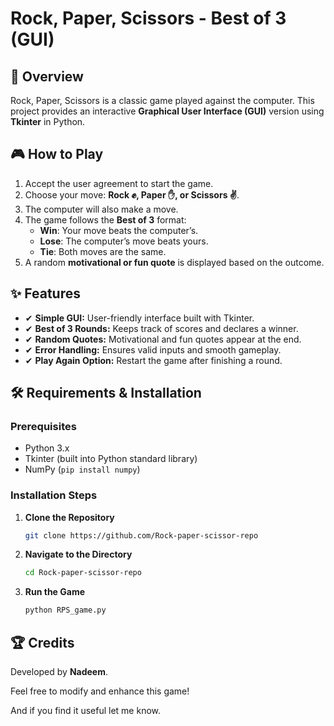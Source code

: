# Rock, Paper, Scissors - Best of 3 (GUI)

## 📌 Overview

Rock, Paper, Scissors is a classic game played against the computer. This project provides an interactive **Graphical User Interface (GUI)** version using **Tkinter** in Python.

## 🎮 How to Play

1. Accept the user agreement to start the game.
2. Choose your move: **Rock ✊, Paper ✋, or Scissors ✌️**.
3. The computer will also make a move.
4. The game follows the **Best of 3** format:
   - **Win**: Your move beats the computer’s.
   - **Lose**: The computer’s move beats yours.
   - **Tie**: Both moves are the same.
5. A random **motivational or fun quote** is displayed based on the outcome.

## ✨ Features

* ✔ **Simple GUI:** User-friendly interface built with Tkinter.
* ✔ **Best of 3 Rounds:** Keeps track of scores and declares a winner.
* ✔ **Random Quotes:** Motivational and fun quotes appear at the end.
* ✔ **Error Handling:** Ensures valid inputs and smooth gameplay.
* ✔ **Play Again Option:** Restart the game after finishing a round.

## 🛠 Requirements & Installation

### Prerequisites

- Python 3.x
- Tkinter (built into Python standard library)
- NumPy (`pip install numpy`)

### Installation Steps

1. **Clone the Repository**
   ```sh
   git clone https://github.com/Rock-paper-scissor-repo
   ```
2. **Navigate to the Directory**
   ```sh
   cd Rock-paper-scissor-repo
   ```
3. **Run the Game**
   ```sh
   python RPS_game.py
   ```

## 🏆 Credits

Developed by **Nadeem**.

Feel free to modify and enhance this game!

And if you find it useful let me know.
